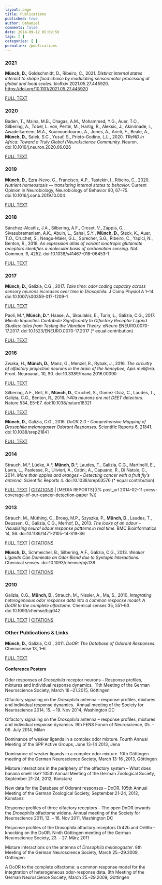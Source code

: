 ```yaml
---
layout: page
title: Publications
published: true
author: Dahaniel
comments: false
date: 2014-09-12 05:09:59
tags: [ ]
categories: [ ]
permalink: /publications
---
```


<script type='text/javascript' src='https://d1bxh8uas1mnw7.cloudfront.net/assets/embed.js'></script>
### 2021
<div data-badge-popover="right" data-badge-type="donut" data-doi="10.1101/2021.05.27.445920" data-hide-no-mentions="true" class="altmetric-embed"></div>

**Münch, D.**, Goldschmidt, D., Ribeiro, C., 2021. *Distinct internal states interact to shape food choice by modulating sensorimotor processing at global and local scales.* bioRxiv 2021.05.27.445920. https://doi.org/10.1101/2021.05.27.445920

[FULL TEXT](https://doi.org/10.1101/2021.05.27.445920)


### 2020
<div data-badge-popover="right" data-badge-type="donut" data-doi="10.1016/j.neuron.2020.06.026" data-hide-no-mentions="true" class="altmetric-embed"></div>

Baden, T., Maina, M.B., Chagas, A.M., Mohammed, Y.G., Auer, T.O., Silbering, A., Tobel, L. von, Pertin, M., Hartig, R., Aleksic, J., Akinrinade, I., Awadelkareem, M.A., Koumoundourou, A., Jones, A., Arieti, F., Beale, A., **Münch, D.**, Salek, S.C., Yusuf, S., Prieto-Godino, L.L., 2020. *TReND in Africa: Toward a Truly Global (Neuro)science Community.* Neuron. doi:10.1016/j.neuron.2020.06.026

[FULL TEXT](https://doi.org/10.1016/j.neuron.2020.06.026)

### 2019
<div data-badge-popover="right" data-badge-type="donut" data-doi="10.1016/j.conb.2019.10.004" data-hide-no-mentions="true" class="altmetric-embed"></div>

**Münch, D.**, Ezra-Nevo, G., Francisco, A.P., Tastekin, I., Ribeiro, C., 2020. *Nutrient homeostasis — translating internal states to behavior.* Current Opinion in Neurobiology, Neurobiology of Behavior 60, 67–75. doi:10.1016/j.conb.2019.10.004

[FULL TEXT](https://doi.org/10.1016/j.conb.2019.10.004)

### 2018
<div data-badge-popover="right" data-badge-type="donut" data-doi="10.1038/s41467-018-06453-1" data-hide-no-mentions="true" class="altmetric-embed"></div>

Sánchez-Alcañiz, J.A., Silbering, A.F., Croset, V., Zappia, G., Sivasubramaniam, A.K., Abuin, L., Sahai, S.Y., **Münch, D.**, Steck, K., Auer, T.O., Cruchet, S., Neagu-Maier, G.L., Sprecher, S.G., Ribeiro, C., Yapici, N., Benton, R., 2018. *An expression atlas of variant ionotropic glutamate receptors identifies a molecular basis of carbonation sensing.* Nat. Commun. 9, 4252. doi:10.1038/s41467-018-06453-1

[FULL TEXT](http://doi.org/10.1038/s41467-018-06453-1)


### 2017
<div data-badge-popover="right" data-badge-type="donut" data-doi="10.1007/s00359-017-1209-1" data-hide-no-mentions="true" class="altmetric-embed"></div>

**Münch, D.**, Galizia, C.G., 2017. *Take time: odor coding capacity across sensory neurons increases over time in Drosophila.* J Comp Physiol A 1–14. doi:10.1007/s00359-017-1209-1

[FULL TEXT](http://doi.org/10.1007/s00359-017-1209-1)


<div data-badge-popover="right" data-badge-type="donut" data-doi="10.1523/ENEURO.0070-17.2017" data-hide-no-mentions="true" class="altmetric-embed"></div>

Paoli, M.\*, **Münch, D.**\*, Haase, A., Skoulakis, E., Turin, L., Galizia, C.G., 2017. *Minute Impurities Contribute Significantly to Olfactory Receptor Ligand Studies: tales from Testing the Vibration Theory.* eNeuro ENEURO.0070-17.2017. doi:10.1523/ENEURO.0070-17.2017 (\* equal contribution)

[FULL TEXT](http://doi.org/10.1523/ENEURO.0070-17.2017)


### 2016
<div data-badge-popover="right" data-badge-type="donut" data-doi="10.3389/fnana.2016.00090" data-hide-no-mentions="true" class="altmetric-embed"></div>

Zwaka, H., **Münch, D.**, Manz, G., Menzel, R., Rybak, J., 2016. *The circuitry of olfactory projection neurons in the brain of the honeybee, Apis mellifera.* Front. Neuroanat. 10, 90. doi:10.3389/fnana.2016.00090

[FULL TEXT](http://journal.frontiersin.org/article/10.3389/fnana.2016.00090)



<div data-badge-popover="right" data-badge-type="donut" data-doi="10.1038/nature18321" data-hide-no-mentions="true" class="altmetric-embed"></div>

Silbering, A.F., Bell, R., **Münch, D.**, Cruchet, S., Gomez-Diaz, C., Laudes, T., Galizia, C.G., Benton, R., 2016. *Ir40a neurons are not DEET detectors.* Nature 534, E5–E7. doi:10.1038/nature18321

[FULL TEXT](http://journal.frontiersin.org/article/10.3389/fnana.2016.00090)


<div data-badge-popover="right" data-badge-type="donut" data-doi="10.1038/srep21841" data-hide-no-mentions="true" class="altmetric-embed"></div>

**Münch, D.**, Galizia, C.G., 2016. *DoOR 2.0 - Comprehensive Mapping of Drosophila melanogaster Odorant Responses.* Scientific Reports 6, 21841. doi:10.1038/srep21841

[FULL TEXT](http://doi.org/10.1038/srep21841)

### 2014

<div data-badge-popover="right" data-badge-type="donut" data-doi="10.1038/srep03576" data-hide-no-mentions="true" class="altmetric-embed"></div>

Strauch, M.\*, Lüdke, A.\*, **Münch, D.**\*, Laudes, T., Galizia, C.G., Martinelli, E., Lavra, L., Paolesse, R., Ulivieri, A., Catini, A., Capuano, R., Di Natale, C., 2014. *More than apples and oranges &#8211; Detecting cancer with a fruit fly’s antenna.* Scientific Reports 4. doi:10.1038/srep03576 (\* equal contribution)

[FULL TEXT](http://dx.doi.org/10.1038/srep03576) |
[CITATIONS](http://scholar.google.de/scholar?cites=6668494534717916667) |
[MEDIA REPORTS]({% post_url 2014-02-11-press-coverage-of-our-cancer-detection-paper %})

### 2013
<div data-badge-popover="right" data-badge-type="donut" data-doi="10.1186/1471-2105-14-S19-S6" data-hide-no-mentions="true" class="altmetric-embed"></div>

Strauch, M., Müthing, C., Broeg, M.P., Szyszka, P., **Münch, D.**, Laudes, T., Deussen, O., Galizia, C.G., Merhof, D., 2013. *The looks of an odour &#8211; Visualising neural odour response patterns in real time.* BMC Bioinformatics 14, S6. doi:10.1186/1471-2105-14-S19-S6

[FULL TEXT](http://doi.org/10.1186/1471/2105/14/S19/S6) |
[CITATIONS](http://scholar.google.de/scholar?cites=1133526968462693019)


<div data-badge-popover="right" data-badge-type="donut" data-doi="10.1093/chemse/bjs138" data-hide-no-mentions="true" class="altmetric-embed"></div>

**Münch, D.**, Schmeichel, B., Silbering, A.F., Galizia, C.G., 2013. *Weaker Ligands Can Dominate an Odor Blend due to Syntopic Interactions.* Chemical senses. doi:10.1093/chemse/bjs138

[FULL TEXT](http://doi.org/10.1093/chemse/bjs138) |
[CITATIONS](http://scholar.google.de/scholar?cites=4064783826768313177)

### 2010
<div data-badge-popover="right" data-badge-type="donut" data-doi="10.1093/chemse/bjq042" data-hide-no-mentions="true" class="altmetric-embed"></div>

Galizia, C.G., **Münch, D.**, Strauch, M., Nissler, A., Ma, S., 2010. *Integrating heterogeneous odor response data into a common response model: A DoOR to the complete olfactome.* Chemical senses 35, 551–63. doi:10.1093/chemse/bjq042

[FULL TEXT](http://dx.doi.org/10.1093/chemse/bjq042) |
[CITATIONS](http://scholar.google.de/scholar?cites=16970919184143472683)

### Other Publications & Links
**Münch, D.**, Galizia, C.G., 2011. *DoOR: The Database of Odorant Responses.* Chemosense 13, 1–6.

[FULL TEXT](http://www.chemosense.net/issues/11/ChemoSenseSept11.pdf)


#### Conference Posters
Odor responses of *Drosophila* receptor neurons – Response profiles, mixtures and individual response dynamics.  11th Meeting of the German Neuroscience Society, March 18.–21.2015, Göttingen

Olfactory signaling on the *Drosophila* antenna &#8211; response profiles, mixtures and individual response dynamics.  Annual meeting of the Society for Neuroscience 2014, 15. &#8211; 19. Nov 2014, Washington DC

Olfactory signaling on the *Drosophila* antenna &#8211; response profiles, mixtures and individual response dynamics. 9th FENS Forum of Neuroscience, 05. &#8211; 09. July 2014, Milan

Dominance of weaker ligands in a complex odor mixture. Fourth Annual Meeting of the SPP Active Groups, June 13-14 2013, Jena

Dominance of weaker ligands in a complex odor mixture. 10th Göttingen meeting of the German Neuroscience Society, March 13-16 ,2013, Göttingen

Mixture interactions in the periphery of the olfactory system &#8211; What does banana smell like? 105th Annual Meeting of the German Zoological Society, September 21-24, 2012, Konstanz

New data for the Database of Odorant responses &#8211; DoOR. 105th Annual Meeting of the German Zoological Society, September 21-24, 2012, Konstanz

Response profiles of three olfactory receptors &#8211; The open DoOR towards the *Drosophila* olfactome widens. Annual meeting of the Society for Neuroscience 2011, 12. &#8211; 16. Nov 2011, Washington DC

Response profiles of the Drosophila olfactory receptors Or42b and Or69a &#8211; knocking on the DoOR. Ninth Göttingen meeting of the German Neuroscience Society, 23. – 27. März 2011

Mixture interactions on the antenna of *Drosophila melanogaster*. 8th Meeting of the German Neuroscience Society, March 25.–29.2009, Göttingen

A DoOR to the complete olfactome: a common response model for the integtration of heterogeneous odor-response data. 8th Meeting of the German Neuroscience Society, March 25.–29.2009, Göttingen
